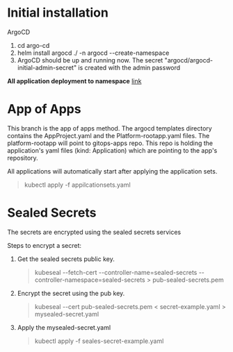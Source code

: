 # Initial installation 

ArgoCD
1. cd argo-cd
2. helm install argocd ./ -n argocd --create-namespace
3. ArgoCD should be up and running now. The secret "argocd/argocd-initial-admin-secret" is created with the admin password

**All application deployment to namespace** [link](https://argo-cd.readthedocs.io/en/stable/operator-manual/app-any-namespace/#:~:text=The%20Application%20's%20namespace%20must,source%20Application%20resources%20from%20globally.)

# App of Apps

This branch is the app of apps method.
The argocd templates directory contains the AppProject.yaml and the Platform-rootapp.yaml files. The platform-rootapp will point to gitops-apps repo. This repo is holding the application's yaml files (kind: Application) which are pointing to the app's repository. 

All applications will automatically start after applying the application sets.
 > kubectl apply -f appilcationsets.yaml



# Sealed Secrets


The secrets are encrypted using the sealed secrets services

Steps to encrypt a secret:

1. Get the sealed secrets public key. 
    > kubeseal --fetch-cert --controller-name=sealed-secrets --controller-namespace=sealed-secrets > pub-sealed-secrets.pem
1. Encrypt the secret using the pub key.
    > kubeseal --cert pub-sealed-secrets.pem < secret-example.yaml > mysealed-secret.yaml
1. Apply the mysealed-secret.yaml
    > kubectl apply -f seales-secret-example.yaml